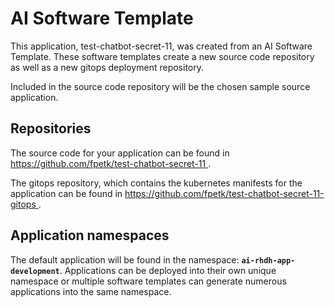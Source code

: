 # AI Software Template

This application, test-chatbot-secret-11, was created from an AI Software Template. These software templates create a new source code repository as well as a new gitops deployment repository.

Included in the source code repository will be the chosen sample source application.

## Repositories

The source code for your application can be found in [https://github.com/fpetk/test-chatbot-secret-11 ](https://github.com/fpetk/test-chatbot-secret-11 ).
 
The gitops repository, which contains the kubernetes manifests for the application can be found in 
[https://github.com/fpetk/test-chatbot-secret-11-gitops ](https://github.com/fpetk/test-chatbot-secret-11-gitops ). 

## Application namespaces 

The default application will be found in the namespace: **`ai-rhdh-app-development`**. Applications can be deployed into their own unique namespace or multiple software templates can generate numerous applications into the same namespace.